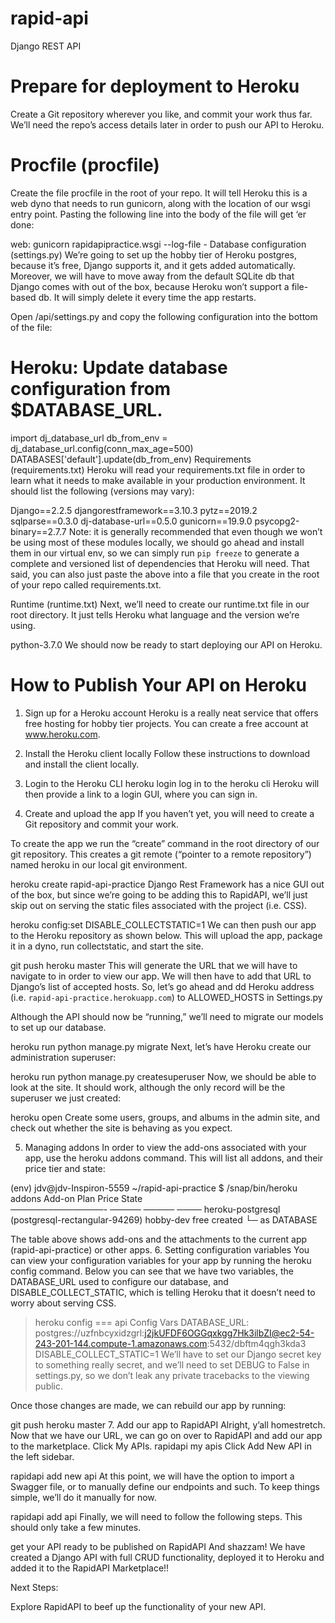 # rapid-api
Django REST API

# Prepare for deployment to Heroku
Create a Git repository wherever you like, and commit your work thus far. We’ll need the repo’s access details later in order to push our API to Heroku.

# Procfile (procfile)
Create the file procfile in the root of your repo. It will tell Heroku this is a web dyno that needs to run gunicorn, along with the location of our wsgi entry point. Pasting the following line into the body of the file will get ‘er done:

web: gunicorn rapidapipractice.wsgi --log-file -
Database configuration (settings.py)
We’re going to set up the hobby tier of Heroku postgres, because it’s free, Django supports it, and it gets added automatically. Moreover, we will have to move away from the default SQLite db that Django comes with out of the box, because Heroku won’t support a file-based db. It will simply delete it every time the app restarts.

Open /api/settings.py and copy the following configuration into the bottom of the file:

# Heroku: Update database configuration from $DATABASE_URL. 
import dj_database_url 
db_from_env = dj_database_url.config(conn_max_age=500) DATABASES['default'].update(db_from_env)
Requirements (requirements.txt)
Heroku will read your requirements.txt file in order to learn what it needs to make available in your production environment. It should list the following (versions may vary):

Django==2.2.5
djangorestframework==3.10.3
pytz==2019.2
sqlparse==0.3.0
dj-database-url==0.5.0
gunicorn==19.9.0 
psycopg2-binary==2.7.7
Note: it is generally recommended that even though we won’t be using most of these modules locally, we should go ahead and install them in our virtual env, so we can simply run `pip freeze` to generate a complete and versioned list of dependencies that Heroku will need. That said, you can also just paste the above into a file that you create in the root of your repo called requirements.txt.

Runtime (runtime.txt)
Next, we’ll need to create our runtime.txt file in our root directory. It just tells Heroku what language and the version we’re using.

python-3.7.0
We should now be ready to start deploying our API on Heroku.

# How to Publish Your API on Heroku
1. Sign up for a Heroku account
Heroku is a really neat service that offers free hosting for hobby tier projects. You can create a free account at  www.heroku.com.

2. Install the Heroku client locally
Follow these instructions to download and install the client locally.

3. Login to the Heroku CLI
heroku login
log in to the heroku cli
Heroku will then provide a link to a login GUI, where you can sign in.

4. Create and upload the app
If you haven’t yet, you will need to create a Git repository and commit your work.

To create the app we run the “create” command in the root directory of our git repository. This creates a git remote (“pointer to a remote repository”) named heroku in our local git environment.

heroku create rapid-api-practice
Django Rest Framework has a nice GUI out of the box, but since we’re going to be adding this to RapidAPI, we’ll just skip out on serving the static files associated with the project (i.e. CSS).

heroku config:set DISABLE_COLLECTSTATIC=1
We can then push our app to the Heroku repository as shown below. This will upload the app, package it in a dyno, run collectstatic, and start the site.

git push heroku master
This will generate the URL that we will have to navigate to in order to view our app. We will then have to add that URL to Django’s list of accepted hosts. So, let’s go ahead and dd Heroku address (i.e. `rapid-api-practice.herokuapp.com`) to ALLOWED_HOSTS in Settings.py

Although the API should now be “running,” we’ll need to migrate our models to set up our database.

heroku run python manage.py migrate
Next, let’s have Heroku create our administration superuser:

heroku run python manage.py createsuperuser
Now, we should be able to look at the site. It should work, although the only record will be the superuser we just created:

heroku open
Create some users, groups, and albums in the admin site, and check out whether the site is behaving as you expect.

5. Managing addons
In order to view the add-ons associated with your app, use the heroku addons command. This will list all addons, and their price tier and state:

(env) jdv@jdv-Inspiron-5559 ~/rapid-api-practice $ /snap/bin/heroku addons
Add-on                                            Plan       Price  State  
───────────────-            ─────  ─────  ────
heroku-postgresql (postgresql-rectangular-94269)  hobby-dev  free   created
 └─ as DATABASE
 
The table above shows add-ons and the attachments to the current app (rapid-api-practice) or other apps.
6. Setting configuration variables
You can view your configuration variables for your app by running the heroku config command. Below you can see that we have two variables, the DATABASE_URL used to configure our database, and DISABLE_COLLECT_STATIC, which is telling Heroku that it doesn’t need to worry about serving CSS.

> heroku config === api Config Vars DATABASE_URL: postgres://uzfnbcyxidzgrl:j2jkUFDF6OGGqxkgg7Hk3ilbZI@ec2-54-243-201-144.compute-1.amazonaws.com:5432/dbftm4qgh3kda3
DISABLE_COLLECT_STATIC=1
We’ll have to set our Django secret key to something really secret, and we’ll need to set DEBUG to False in settings.py, so we don’t leak any private tracebacks to the viewing public.

Once those changes are made, we can rebuild our app by running:

git push heroku master
7. Add our app to RapidAPI
Alright, y’all homestretch. Now that we have our URL, we can go on over to RapidAPI and add our app to the marketplace. Click My APIs. rapidapi my apis
Click Add New API in the left sidebar.

rapidapi add new api
At this point, we will have the option to import a Swagger file, or to manually define our endpoints and such. To keep things simple, we’ll do it manually for now.

rapidapi add api
Finally, we will need to follow the following steps. This should only take a few minutes.

get your API ready to be published on RapidAPI
And shazzam! We have created a Django API with full CRUD functionality, deployed it to Heroku and added it to the RapidAPI Marketplace!!

Next Steps:

Explore RapidAPI to beef up the functionality of your new API.
